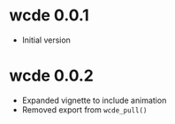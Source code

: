 # wcde 0.0.1

* Initial version

# wcde 0.0.2

* Expanded vignette to include animation
* Removed export from `wcde_pull()`
